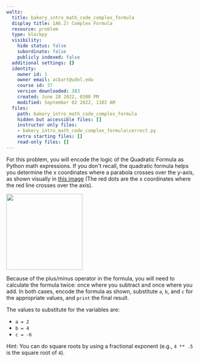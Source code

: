 ```yaml
---
waltz:
  title: bakery_intro_math_code_complex_formula
  display title: 1A6.2) Complex Formula
  resource: problem
  type: blockpy
  visibility:
    hide status: false
    subordinate: false
    publicly indexed: false
  additional settings: {}
  identity:
    owner id: 1
    owner email: acbart@udel.edu
    course id: 37
    version downloaded: 383
    created: June 28 2022, 0300 PM
    modified: September 02 2022, 1102 AM
  files:
    path: bakery_intro_math_code_complex_formula
    hidden but accessible files: []
    instructor only files:
    - bakery_intro_math_code_complex_formula\correct.py
    extra starting files: []
    read-only files: []
---
```

For this problem, you will encode the logic of the Quadratic Formula as Python math expressions. If you don't recall, the quadratic formula helps you determine the x coordinates where a parabola crosses over the y-axis, as shown visually in [this image](https://i.imgur.com/kqOVSC8.png) (The red dots are the x coordinates where the red line crosses over the axis).

<img src="https://i.imgur.com/zQdtR5n.png" width="200px"/>

Because of the plus/minus operator in the formula, you will need to calculate the formula twice: once where you subtract and once where you add. In both cases, encode the formula as shown, substitute `a`, `b`, and `c` for the appropriate values, and `print` the final result.

The values to substitute for the variables are:
* `a = 2`
* `b = 4`
* `c = -6`

Hint: You can do square roots by using a fractional exponent (e.g., `4 ** .5` is the square root of `4`).